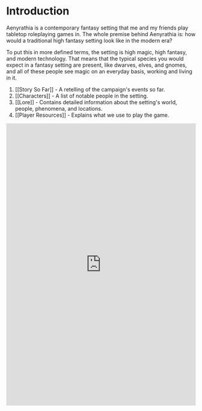 # Introduction
Aenyrathia is a contemporary fantasy setting that me and my friends play tabletop roleplaying games in. The whole premise behind Aenyrathia is: how would a traditional high fantasy setting look like in the modern era?

To put this in more defined terms, the setting is high magic, high fantasy, and modern technology. That means that the typical species you would expect in a fantasy setting are present, like dwarves, elves, and gnomes, and all of these people see magic on an everyday basis, working and living in it.
1. [[Story So Far]] - A retelling of the campaign's events so far.
2. [[Characters]] - A list of notable people in the setting.
3. [[Lore]] - Contains detailed information about the setting's world, people, phenomena, and locations.
4. [[Player Resources]] - Explains what we use to play the game.
<iframe src="https://app.fantasy-calendar.com/calendars/b8ba671bf13ea13ba98d3ae5dc8bd4fd" width=100% height=750px style="border: none;"></iframe>
